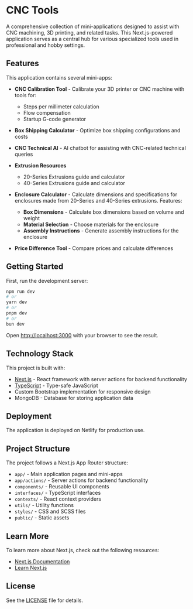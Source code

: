 # CNC Tools

A comprehensive collection of mini-applications designed to assist with CNC machining, 3D printing, and related tasks. This Next.js-powered application serves as a central hub for various specialized tools used in professional and hobby settings.

## Features

This application contains several mini-apps:

- **CNC Calibration Tool** - Calibrate your 3D printer or CNC machine with tools for:
  - Steps per millimeter calculation
  - Flow compensation
  - Startup G-code generator

- **Box Shipping Calculator** - Optimize box shipping configurations and costs

- **CNC Technical AI** - AI chatbot for assisting with CNC-related technical queries

- **Extrusion Resources**
  - 20-Series Extrusions guide and calculator
  - 40-Series Extrusions guide and calculator

- **Enclosure Calculator** - Calculate dimensions and specifications for enclosures made from 20-Series and 40-Series extrusions. 
Features:
  - **Box Dimensions** - Calculate box dimensions based on volume and weight
  - **Material Selection** - Choose materials for the enclosure
  - **Assembly Instructions** - Generate assembly instructions for the enclosure

- **Price Difference Tool** - Compare prices and calculate differences

## Getting Started

First, run the development server:

```bash
npm run dev
# or
yarn dev
# or
pnpm dev
# or
bun dev
```

Open [http://localhost:3000](http://localhost:3000) with your browser to see the result.

## Technology Stack

This project is built with:
- [Next.js](https://nextjs.org/) - React framework with server actions for backend functionality
- [TypeScript](https://www.typescriptlang.org/) - Type-safe JavaScript
- Custom Bootstrap implementation for responsive design
- MongoDB - Database for storing application data

## Deployment

The application is deployed on Netlify for production use.

## Project Structure

The project follows a Next.js App Router structure:
- `app/` - Main application pages and mini-apps
- `app/actions/` - Server actions for backend functionality
- `components/` - Reusable UI components
- `interfaces/` - TypeScript interfaces
- `contexts/` - React context providers
- `utils/` - Utility functions
- `styles/` - CSS and SCSS files
- `public/` - Static assets

## Learn More

To learn more about Next.js, check out the following resources:
- [Next.js Documentation](https://nextjs.org/docs)
- [Learn Next.js](https://nextjs.org/learn)

## License

See the [LICENSE](LICENSE) file for details.
